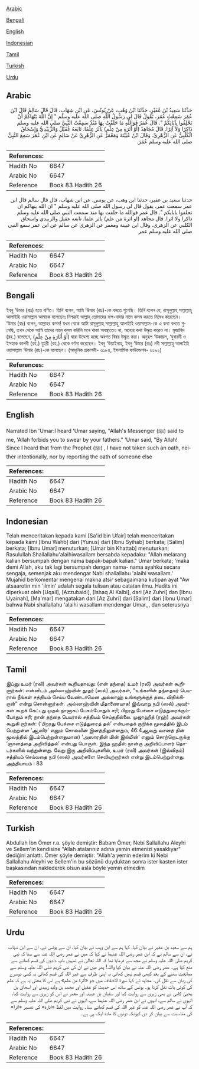 [Arabic](#arabic)

[Bengali](#bengali)

[English](#english)

[Indonesian](#indonesian)

[Tamil](#tamil)

[Turkish](#turkish)

[Urdu](#urdu)

## Arabic


<div dir="rtl" lang="ar" style={{fontSize:'larger',backgroundColor:'#f8f9fa',padding:20}}>
حَدَّثَنَا سَعِيدُ بْنُ عُفَيْرٍ، حَدَّثَنَا ابْنُ وَهْبٍ، عَنْ يُونُسَ، عَنِ ابْنِ شِهَابٍ، قَالَ قَالَ سَالِمٌ قَالَ ابْنُ عُمَرَ سَمِعْتُ عُمَرَ، يَقُولُ قَالَ لِي رَسُولُ اللَّهِ صلى الله عليه وسلم ‏"‏ إِنَّ اللَّهَ يَنْهَاكُمْ أَنْ تَحْلِفُوا بِآبَائِكُمْ ‏"‏‏.‏ قَالَ عُمَرُ فَوَاللَّهِ مَا حَلَفْتُ بِهَا مُنْذُ سَمِعْتُ النَّبِيَّ صلى الله عليه وسلم ذَاكِرًا وَلاَ آثِرًا‏.‏ قَالَ مُجَاهِدٌ ‏(‏أَوْ أَثَرَةٍ مِنْ عِلْمٍ‏)‏ يَأْثُرُ عِلْمًا‏.‏ تَابَعَهُ عُقَيْلٌ وَالزُّبَيْدِيُّ وَإِسْحَاقُ الْكَلْبِيُّ عَنِ الزُّهْرِيِّ‏.‏ وَقَالَ ابْنُ عُيَيْنَةَ وَمَعْمَرٌ عَنِ الزُّهْرِيِّ عَنْ سَالِمٍ عَنِ ابْنِ عُمَرَ سَمِعَ النَّبِيُّ صلى الله عليه وسلم عُمَرَ‏.‏
</div>
<div style={{backgroundColor:'#f8f9fa',padding:20, marginBottom: 10}}><table> <thead> <tr> <th>References:</th> <th></th> </tr> </thead> <tbody><tr><td>Hadith No</td><td>6647</td></tr><tr><td>Arabic No</td><td>6647</td></tr><tr><td>Reference</td><td>Book 83 Hadith 26</td></tr></tbody></table></div>


<div dir="rtl" lang="ar" style={{fontSize:'larger',backgroundColor:'#f8f9fa',padding:20}}>
حدثنا سعيد بن عفير، حدثنا ابن وهب، عن يونس، عن ابن شهاب، قال قال سالم قال ابن عمر سمعت عمر، يقول قال لي رسول الله صلى الله عليه وسلم " ان الله ينهاكم ان تحلفوا بابايكم ". قال عمر فوالله ما حلفت بها منذ سمعت النبي صلى الله عليه وسلم ذاكرا ولا اثرا. قال مجاهد (او اثرة من علم) ياثر علما. تابعه عقيل والزبيدي واسحاق الكلبي عن الزهري. وقال ابن عيينة ومعمر عن الزهري عن سالم عن ابن عمر سمع النبي صلى الله عليه وسلم عمر
</div>
<div style={{backgroundColor:'#f8f9fa',padding:20, marginBottom: 10}}><table> <thead> <tr> <th>References:</th> <th></th> </tr> </thead> <tbody><tr><td>Hadith No</td><td>6647</td></tr><tr><td>Arabic No</td><td>6647</td></tr><tr><td>Reference</td><td>Book 83 Hadith 26</td></tr></tbody></table></div>

## Bengali


<div dir="ltr" lang="bn" style={{fontSize:'larger',backgroundColor:'#f8f9fa',padding:20}}>
ইবনু ‘উমার (রাঃ) হতে বর্ণিত। তিনি বলেন, আমি ‘উমার (রাঃ)-কে বলতে শুনেছি। তিনি বলেন যে, রাসূলুল্লাহ্ সাল্লাল্লাহু আলাইহি ওয়াসাল্লাম আমাকে বলেছেনঃ নিশ্চয়ই আল্লাহ্ তোমাদের বাপ-দাদার নামে কসম করতে নিষেধ করেছেন। ‘উমার (রাঃ) বলেন, আল্লাহর কসম! যখন থেকে আমি রাসূলুল্লাহ্ সাল্লাল্লাহু আলাইহি ওয়াসাল্লাম-কে এ কথা বলতে শুনেছি, তখন থেকে আমি তাদের নামে কসম করিনি মনে থাকা অবস্থাতেও না, অন্যের কথা উদ্ধৃত করেও না। মুজাহিদ (রহ.) বলেছেন, (أَوْ أَثَارَةٍ مِنْ عِلْمٍ) দ্বারা উদ্দেশ্য হচ্ছে অবগত বিষয় উদ্ধৃত করা। অনুরূপ ‘উকায়ল, ‘যুবায়দী ও ইসহাক কালবী (রহ.) যুহরী (রহ.) থেকে বর্ণনা করেছেন। ইবনু ‘উয়াইনাহ্, ইবনু ‘উমার (রাঃ) নবী সাল্লাল্লাহু আলাইহি ওয়াসাল্লাম ‘উমার (রাঃ)-কে বলেছেন। (আধুনিক প্রকাশনী- ৬১৮৪, ইসলামিক ফাউন্ডেশন- ৬১৯২)
</div>
<div style={{backgroundColor:'#f8f9fa',padding:20, marginBottom: 10}}><table> <thead> <tr> <th>References:</th> <th></th> </tr> </thead> <tbody><tr><td>Hadith No</td><td>6647</td></tr><tr><td>Arabic No</td><td>6647</td></tr><tr><td>Reference</td><td>Book 83 Hadith 26</td></tr></tbody></table></div>

## English


<div dir="ltr" lang="en" style={{fontSize:'larger',backgroundColor:'#f8f9fa',padding:20}}>
Narrated Ibn 'Umar:I heard 'Umar saying, "Allah's Messenger (ﷺ) said to me, 'Allah forbids you to swear by your fathers." 'Umar said, "By Allah! Since I heard that from the Prophet (ﷺ) , I have not taken such an oath, neither intentionally, nor by reporting the oath of someone else
</div>
<div style={{backgroundColor:'#f8f9fa',padding:20, marginBottom: 10}}><table> <thead> <tr> <th>References:</th> <th></th> </tr> </thead> <tbody><tr><td>Hadith No</td><td>6647</td></tr><tr><td>Arabic No</td><td>6647</td></tr><tr><td>Reference</td><td>Book 83 Hadith 26</td></tr></tbody></table></div>

## Indonesian


<div dir="ltr" lang="id" style={{fontSize:'larger',backgroundColor:'#f8f9fa',padding:20}}>
Telah menceritakan kepada kami [Sa'id bin Ufair] telah menceritakan kepada kami [Ibnu Wahb] dari [Yunus] dari [Ibnu Syihab] berkata; [Salim] berkata; [Ibnu Umar] menuturkan; [Umar bin Khattab] menuturkan; Rasulullah Shallallahu'alaihiwasallam bersabda kepadaku: "Allah melarang kalian bersumpah dengan nama bapak-bapak kalian." Umar berkata; 'maka demi Allah, aku tak lagi bersumpah dengan nama- nama ayahku secara sengaja, semenjak aku mendengar Nabi shallallahu 'alaihi wasallam.' Mujahid berkomentar mengenai makna atsir sebagaimana kutipan ayat "Aw atsaarotin min 'ilmin' adalah segala tulisan atau catatan ilmu. Hadits ini diperkuat oleh [Uqail], [Azzubaidi], [Ishaq Al Kalbi], dari [Az Zuhri] dan [Ibnu Uyainah], [Ma'mar] mengatakan dari [Az Zuhri] dari [Salim] dari [Ibnu Umar] bahwa Nabi shallallahu 'alaihi wasallam mendengar Umar,,, dan seterusnya
</div>
<div style={{backgroundColor:'#f8f9fa',padding:20, marginBottom: 10}}><table> <thead> <tr> <th>References:</th> <th></th> </tr> </thead> <tbody><tr><td>Hadith No</td><td>6647</td></tr><tr><td>Arabic No</td><td>6647</td></tr><tr><td>Reference</td><td>Book 83 Hadith 26</td></tr></tbody></table></div>

## Tamil


<div dir="ltr" lang="ta" style={{fontSize:'larger',backgroundColor:'#f8f9fa',padding:20}}>
இப்னு உமர் (ரலி) அவர்கள் கூறியதாவது: (என் தந்தை) உமர் (ரலி) அவர்கள் கூறினார்கள்: என்னிடம் அல்லாஹ்வின் தூதர் (ஸல்) அவர்கள், “உங்களின் தந்தையர் பெயரால் நீங்கள் சத்தியம் செய்ய வேண்டாமென அல்லாஹ் உங்களுக்குத் தடை விதிக்கிறான்” என்று சொன்னார்கள். அல்லாஹ்வின் மீதாணையாக! இவ்வாறு நபி (ஸல்) அவர்கள் கூறக் கேட்டது முதல் நானாகப் பேசும்போதும் சரி; பிறரது பேச்சை எடுத்துரைக்கும்போதும் சரி; நான் தந்தை பெயரால் சத்தியம் செய்ததில்லை. முஜாஹித் (ரஹ்) அவர்கள் கூறுகி றார்கள்: (‘பிறரது பேச்சை எடுத்துரைத் தல்’ என்பதைக் குறிக்க மூலத்தில் இடம் பெற்றுள்ள ‘ஆஸிர்’ எனும் சொல்லின் இனத்திலுள்ளதும், 46:4ஆவது வசனத் தின் மூலத்தில் இடம்பெற்றுள்ளதுமான) ‘அஸாரதின் மின் இல்மின்’ எனும் சொற்றொடருக்கு ‘ஞானத்தை அறிவித்தல்’ என்பது பொருள். இந்த ஹதீஸ் நான்கு அறிவிப்பாளர் தொடர்களில் வந்துள்ளது. வேறு இரு அறிவிப்புகளில், உமர் (ரலி) அவர்கள் (இவ்விதம்) சத்தியம் செய்வதை நபி (ஸல்) அவர்களே செவியுற்றார்கள் என்று இடம்பெற்றுள்ளது. அத்தியாயம் : 83
</div>
<div style={{backgroundColor:'#f8f9fa',padding:20, marginBottom: 10}}><table> <thead> <tr> <th>References:</th> <th></th> </tr> </thead> <tbody><tr><td>Hadith No</td><td>6647</td></tr><tr><td>Arabic No</td><td>6647</td></tr><tr><td>Reference</td><td>Book 83 Hadith 26</td></tr></tbody></table></div>

## Turkish


<div dir="ltr" lang="tr" style={{fontSize:'larger',backgroundColor:'#f8f9fa',padding:20}}>
Abdullah İbn Ömer r.a. şöyle demiştir: Babam Ömer, Nebi Sallallahu Aleyhi ve Sellem'in kendisine "Allah atalarınız adına yemin etmenizi yasaklıyar" dediğini anlattı. Ömer şöyle demiştir: "Allah'a yemin ederim ki Nebi Sallallahu Aleyhi ve Sellem'in bu sözünü duyduktan sonra ister kasten ister başkasından naklederek olsun asla böyle yemin etmedim
</div>
<div style={{backgroundColor:'#f8f9fa',padding:20, marginBottom: 10}}><table> <thead> <tr> <th>References:</th> <th></th> </tr> </thead> <tbody><tr><td>Hadith No</td><td>6647</td></tr><tr><td>Arabic No</td><td>6647</td></tr><tr><td>Reference</td><td>Book 83 Hadith 26</td></tr></tbody></table></div>

## Urdu


<div dir="rtl" lang="ur" style={{fontSize:'larger',backgroundColor:'#f8f9fa',padding:20}}>
ہم سے سعید بن عفیر نے بیان کیا، کہا ہم سے ابن وہب نے بیان کیا، ان سے یونس نے، ان سے ابن شہاب نے، ان سے سالم نے کہ ابن عمر رضی اللہ عنہما نے کہا کہ میں نے عمر رضی اللہ عنہ سے سنا کہ نبی کریم صلی اللہ علیہ وسلم نے مجھ سے فرمایا تھا کہ اللہ تعالیٰ نے تمہیں باپ دادوں کی قسم کھانے سے منع کیا ہے۔ عمر رضی اللہ عنہ نے بیان کیا واللہ! پھر میں نے ان کی نبی کریم صلی اللہ علیہ وسلم سے ممانعت سننے کے بعد کبھی قسم نہیں کھائی نہ اپنی طرف سے غیر اللہ کی قسم کھائی نہ کسی دوسرے کی زبان سے نقل کی۔ مجاہد نے کہا سورۃ الاحقاف میں جو «أثرة من علم‏» ہے اس کا معنی یہ ہے کہ علم کی کوئی بات نقل کرتا ہو۔ یونس کے ساتھ اس حدیث کو عقیل اور محمد بن ولید زبیدی اور اسحاق بن یحییٰ کلبی نے بھی زہری سے روایت کیا اور سفیان بن عیینہ اور معمر نے اس کو زہری سے روایت کیا، انہوں نے سالم سے، انہوں نے ابن عمر رضی اللہ عنہما سے، انہوں نے نبی کریم صلی اللہ علیہ وسلم سے کہ آپ نے عمر رضی اللہ عنہ کو غیر اللہ کی قسم کھاتے سنا۔ روایت میں لفظ «اثارة» کی تفسیر «اثرا» کی مناسبت سے بیان کر دی کیونکہ دونوں کا مادہ ایک ہی ہے۔
</div>
<div style={{backgroundColor:'#f8f9fa',padding:20, marginBottom: 10}}><table> <thead> <tr> <th>References:</th> <th></th> </tr> </thead> <tbody><tr><td>Hadith No</td><td>6647</td></tr><tr><td>Arabic No</td><td>6647</td></tr><tr><td>Reference</td><td>Book 83 Hadith 26</td></tr></tbody></table></div>